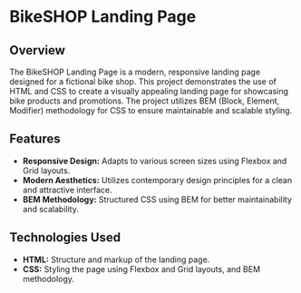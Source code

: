 # BikeSHOP Landing Page

## Overview

The BikeSHOP Landing Page is a modern, responsive landing page designed for a fictional bike shop. This project demonstrates the use of HTML and CSS to create a visually appealing landing page for showcasing bike products and promotions. The project utilizes BEM (Block, Element, Modifier) methodology for CSS to ensure maintainable and scalable styling.

## Features

- **Responsive Design:** Adapts to various screen sizes using Flexbox and Grid layouts.
- **Modern Aesthetics:** Utilizes contemporary design principles for a clean and attractive interface.
- **BEM Methodology:** Structured CSS using BEM for better maintainability and scalability.

## Technologies Used

- **HTML:** Structure and markup of the landing page.
- **CSS:** Styling the page using Flexbox and Grid layouts, and BEM methodology.

